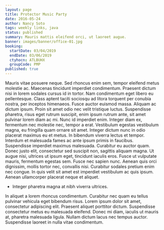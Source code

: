 ```yaml
---
layout: page
title: Protector Music Party
date: 2016-05-24
author: Nancy Soto
tags: weekly links, java
status: published
summary: Mauris mattis eleifend orci, ut laoreet augue.
banner: images/banner/office-01.jpg
booking:
  startDate: 03/04/2019
  endDate: 03/06/2019
  ctyhocn: ATLBUHX
  groupCode: PMP
published: true
---
```

Mauris vitae posuere neque. Sed rhoncus enim sem, tempor eleifend metus molestie ac. Maecenas tincidunt imperdiet condimentum. Praesent dictum nisi in lorem sodales cursus id in tortor. Nam condimentum eget libero eu pellentesque. Class aptent taciti sociosqu ad litora torquent per conubia nostra, per inceptos himenaeos. Fusce auctor euismod massa. Aliquam ac dictum ipsum. Proin sit amet odio nec velit tristique luctus. Suspendisse pharetra, risus eget rutrum suscipit, enim ipsum rutrum ante, sit amet pulvinar lorem diam ac mi. Nunc id imperdiet enim. Integer diam ex, fermentum nec molestie nec, tempor a erat. Vestibulum egestas vestibulum magna, eu fringilla quam ornare sit amet. Integer dictum nunc in odio placerat maximus eu et metus. In bibendum viverra lectus et tempor.
Interdum et malesuada fames ac ante ipsum primis in faucibus. Suspendisse imperdiet maximus malesuada. Curabitur eu auctor quam. Donec justo elit, consectetur sed suscipit non, sagittis aliquam magna. Ut augue nisi, ultrices ut ipsum eget, tincidunt iaculis eros. Fusce ut vulputate mauris, fermentum egestas sem. Fusce nec sapien nunc. Aenean quis orci dignissim, mollis tortor nec, convallis nisi. Curabitur sodales pretium enim nec congue. In quis velit sit amet est imperdiet vestibulum ac quis ipsum. Aenean ullamcorper placerat neque et aliquet.

* Integer pharetra magna at nibh viverra ultrices.

In aliquet a lorem rhoncus condimentum. Curabitur nec quam eu tellus pulvinar vehicula eget bibendum risus. Lorem ipsum dolor sit amet, consectetur adipiscing elit. Praesent aliquet porttitor dictum. Suspendisse consectetur metus eu malesuada eleifend. Donec mi diam, iaculis ut mauris at, pharetra malesuada ligula. Nullam dictum lacus nec tempus auctor. Suspendisse laoreet in nulla vitae condimentum.
